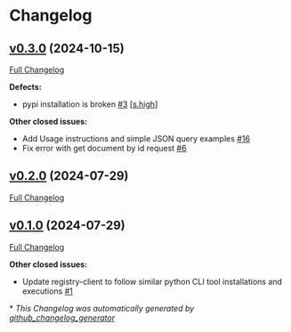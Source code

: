 # Changelog

## [v0.3.0](https://github.com/NASA-PDS/registry-client/tree/v0.3.0) (2024-10-15)

[Full Changelog](https://github.com/NASA-PDS/registry-client/compare/v0.2.0...v0.3.0)

**Defects:**

- pypi installation is broken [\#3](https://github.com/NASA-PDS/registry-client/issues/3) [[s.high](https://github.com/NASA-PDS/registry-client/labels/s.high)]

**Other closed issues:**

- Add Usage instructions and simple JSON query examples [\#16](https://github.com/NASA-PDS/registry-client/issues/16)
- Fix error with get document by id request [\#6](https://github.com/NASA-PDS/registry-client/issues/6)

## [v0.2.0](https://github.com/NASA-PDS/registry-client/tree/v0.2.0) (2024-07-29)

[Full Changelog](https://github.com/NASA-PDS/registry-client/compare/v0.1.0...v0.2.0)

## [v0.1.0](https://github.com/NASA-PDS/registry-client/tree/v0.1.0) (2024-07-29)

[Full Changelog](https://github.com/NASA-PDS/registry-client/compare/0287b5f441fb9fab64c0659fc3d60793ca7fdf5b...v0.1.0)

**Other closed issues:**

- Update registry-client to follow similar python CLI tool installations and executions [\#1](https://github.com/NASA-PDS/registry-client/issues/1)



\* *This Changelog was automatically generated by [github_changelog_generator](https://github.com/github-changelog-generator/github-changelog-generator)*
